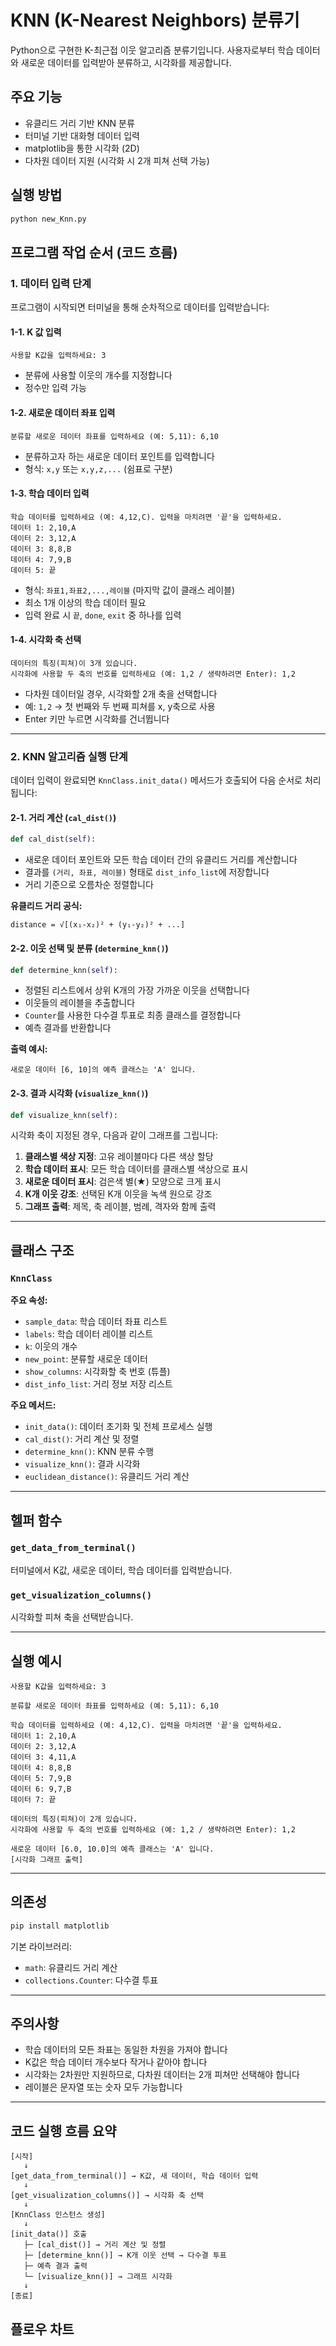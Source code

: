 # KNN (K-Nearest Neighbors) 분류기

Python으로 구현한 K-최근접 이웃 알고리즘 분류기입니다. 사용자로부터 학습 데이터와 새로운 데이터를 입력받아 분류하고, 시각화를 제공합니다.

## 주요 기능

- 유클리드 거리 기반 KNN 분류
- 터미널 기반 대화형 데이터 입력
- matplotlib을 통한 시각화 (2D)
- 다차원 데이터 지원 (시각화 시 2개 피쳐 선택 가능)

## 실행 방법

```bash
python new_Knn.py
```

## 프로그램 작업 순서 (코드 흐름)

### 1. 데이터 입력 단계

프로그램이 시작되면 터미널을 통해 순차적으로 데이터를 입력받습니다:

#### 1-1. K 값 입력
```
사용할 K값을 입력하세요: 3
```
- 분류에 사용할 이웃의 개수를 지정합니다
- 정수만 입력 가능

#### 1-2. 새로운 데이터 좌표 입력
```
분류할 새로운 데이터 좌표를 입력하세요 (예: 5,11): 6,10
```
- 분류하고자 하는 새로운 데이터 포인트를 입력합니다
- 형식: `x,y` 또는 `x,y,z,...` (쉼표로 구분)

#### 1-3. 학습 데이터 입력
```
학습 데이터를 입력하세요 (예: 4,12,C). 입력을 마치려면 '끝'을 입력하세요.
데이터 1: 2,10,A
데이터 2: 3,12,A
데이터 3: 8,8,B
데이터 4: 7,9,B
데이터 5: 끝
```
- 형식: `좌표1,좌표2,...,레이블` (마지막 값이 클래스 레이블)
- 최소 1개 이상의 학습 데이터 필요
- 입력 완료 시 `끝`, `done`, `exit` 중 하나를 입력

#### 1-4. 시각화 축 선택
```
데이터의 특징(피쳐)이 3개 있습니다.
시각화에 사용할 두 축의 번호를 입력하세요 (예: 1,2 / 생략하려면 Enter): 1,2
```
- 다차원 데이터일 경우, 시각화할 2개 축을 선택합니다
- 예: `1,2` → 첫 번째와 두 번째 피쳐를 x, y축으로 사용
- Enter 키만 누르면 시각화를 건너뜁니다

---

### 2. KNN 알고리즘 실행 단계

데이터 입력이 완료되면 `KnnClass.init_data()` 메서드가 호출되어 다음 순서로 처리됩니다:

#### 2-1. 거리 계산 (`cal_dist()`)
```python
def cal_dist(self):
```
- 새로운 데이터 포인트와 모든 학습 데이터 간의 유클리드 거리를 계산합니다
- 결과를 `(거리, 좌표, 레이블)` 형태로 `dist_info_list`에 저장합니다
- 거리 기준으로 오름차순 정렬합니다

**유클리드 거리 공식:**
```
distance = √[(x₁-x₂)² + (y₁-y₂)² + ...]
```

#### 2-2. 이웃 선택 및 분류 (`determine_knn()`)
```python
def determine_knn(self):
```
- 정렬된 리스트에서 상위 K개의 가장 가까운 이웃을 선택합니다
- 이웃들의 레이블을 추출합니다
- `Counter`를 사용한 다수결 투표로 최종 클래스를 결정합니다
- 예측 결과를 반환합니다

**출력 예시:**
```
새로운 데이터 [6, 10]의 예측 클래스는 'A' 입니다.
```

#### 2-3. 결과 시각화 (`visualize_knn()`)
```python
def visualize_knn(self):
```
시각화 축이 지정된 경우, 다음과 같이 그래프를 그립니다:

1. **클래스별 색상 지정**: 고유 레이블마다 다른 색상 할당
2. **학습 데이터 표시**: 모든 학습 데이터를 클래스별 색상으로 표시
3. **새로운 데이터 표시**: 검은색 별(★) 모양으로 크게 표시
4. **K개 이웃 강조**: 선택된 K개 이웃을 녹색 원으로 강조
5. **그래프 출력**: 제목, 축 레이블, 범례, 격자와 함께 출력

---

## 클래스 구조

### `KnnClass`

**주요 속성:**
- `sample_data`: 학습 데이터 좌표 리스트
- `labels`: 학습 데이터 레이블 리스트
- `k`: 이웃의 개수
- `new_point`: 분류할 새로운 데이터
- `show_columns`: 시각화할 축 번호 (튜플)
- `dist_info_list`: 거리 정보 저장 리스트

**주요 메서드:**
- `init_data()`: 데이터 초기화 및 전체 프로세스 실행
- `cal_dist()`: 거리 계산 및 정렬
- `determine_knn()`: KNN 분류 수행
- `visualize_knn()`: 결과 시각화
- `euclidean_distance()`: 유클리드 거리 계산

---

## 헬퍼 함수

### `get_data_from_terminal()`
터미널에서 K값, 새로운 데이터, 학습 데이터를 입력받습니다.

### `get_visualization_columns()`
시각화할 피쳐 축을 선택받습니다.

---

## 실행 예시

```
사용할 K값을 입력하세요: 3

분류할 새로운 데이터 좌표를 입력하세요 (예: 5,11): 6,10

학습 데이터를 입력하세요 (예: 4,12,C). 입력을 마치려면 '끝'을 입력하세요.
데이터 1: 2,10,A
데이터 2: 3,12,A
데이터 3: 4,11,A
데이터 4: 8,8,B
데이터 5: 7,9,B
데이터 6: 9,7,B
데이터 7: 끝

데이터의 특징(피쳐)이 2개 있습니다.
시각화에 사용할 두 축의 번호를 입력하세요 (예: 1,2 / 생략하려면 Enter): 1,2

새로운 데이터 [6.0, 10.0]의 예측 클래스는 'A' 입니다.
[시각화 그래프 출력]
```

---

## 의존성

```bash
pip install matplotlib
```

기본 라이브러리:
- `math`: 유클리드 거리 계산
- `collections.Counter`: 다수결 투표

---

## 주의사항

- 학습 데이터의 모든 좌표는 동일한 차원을 가져야 합니다
- K값은 학습 데이터 개수보다 작거나 같아야 합니다
- 시각화는 2차원만 지원하므로, 다차원 데이터는 2개 피쳐만 선택해야 합니다
- 레이블은 문자열 또는 숫자 모두 가능합니다

---

## 코드 실행 흐름 요약

```
[시작]
   ↓
[get_data_from_terminal()] → K값, 새 데이터, 학습 데이터 입력
   ↓
[get_visualization_columns()] → 시각화 축 선택
   ↓
[KnnClass 인스턴스 생성]
   ↓
[init_data()] 호출
   ├─ [cal_dist()] → 거리 계산 및 정렬
   ├─ [determine_knn()] → K개 이웃 선택 → 다수결 투표
   ├─ 예측 결과 출력
   └─ [visualize_knn()] → 그래프 시각화
   ↓
[종료]
```

## 플로우 차트


